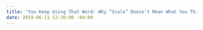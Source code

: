 ```yaml
---
title: 'You Keep Using That Word: Why “Scale” Doesn’t Mean What You Think It Means'
date: 2019-06-11 12:36:00 -04:00
---
```


